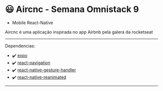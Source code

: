 # 😃 Aircnc - Semana Omnistack 9 

* Mobile React-Native

Aircnc é uma aplicação inspirada no app Airbnb pela galera da rocketseat

---

Dependencias:

- ✔️ [expo]()
- ✔️ [react-navigation]()
- ✔️ [react-native-gesture-handler]()
- ✔️ [react-native-reanimated]()

---